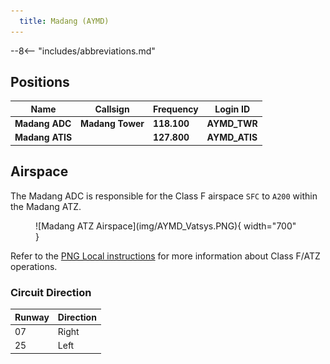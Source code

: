 ```yaml
---
  title: Madang (AYMD)
---
```


--8<-- "includes/abbreviations.md"

## Positions

| Name                    | Callsign         | Frequency | Login ID    |
| ----------------------- | --------- | ---------------- | --------- |
| **Madang ADC** | **Madang Tower** | **118.100** | **AYMD_TWR**	| 
| **Madang ATIS**	| | **127.800** | **AYMD_ATIS** |

## Airspace
The Madang ADC is responsible for the Class F airspace `SFC` to `A200` within the Madang ATZ.

<figure markdown>
![Madang ATZ Airspace](img/AYMD_Vatsys.PNG){ width="700" }
</figure>

Refer to the [PNG Local instructions](../) for more information about Class F/ATZ operations.

### Circuit Direction
| Runway | Direction |
| ------ | ----------|
| 07     | Right     |
| 25     | Left      |
